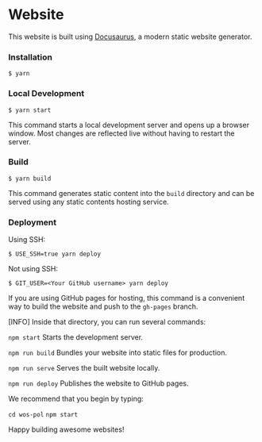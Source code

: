 # Website

This website is built using [Docusaurus](https://docusaurus.io/), a modern static website generator.

### Installation

```
$ yarn
```

### Local Development

```
$ yarn start
```

This command starts a local development server and opens up a browser window. Most changes are reflected live without having to restart the server.

### Build

```
$ yarn build
```

This command generates static content into the `build` directory and can be served using any static contents hosting service.

### Deployment

Using SSH:

```
$ USE_SSH=true yarn deploy
```

Not using SSH:

```
$ GIT_USER=<Your GitHub username> yarn deploy
```

If you are using GitHub pages for hosting, this command is a convenient way to build the website and push to the `gh-pages` branch.


[INFO] Inside that directory, you can run several commands:

`npm start`
Starts the development server.

`npm run build`
Bundles your website into static files for production.

`npm run serve`
Serves the built website locally.

`npm run deploy`
Publishes the website to GitHub pages.

We recommend that you begin by typing:

`cd wos-pol`
`npm start`

Happy building awesome websites!
